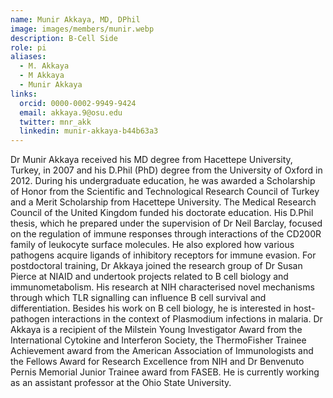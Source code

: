 ```yaml
---
name: Munir Akkaya, MD, DPhil
image: images/members/munir.webp
description: B-Cell Side
role: pi
aliases:
  - M. Akkaya
  - M Akkaya
  - Munir Akkaya
links:
  orcid: 0000-0002-9949-9424
  email: akkaya.9@osu.edu
  twitter: mnr_akk
  linkedin: munir-akkaya-b44b63a3
---
```


Dr Munir Akkaya received his MD degree from Hacettepe University, Turkey, in 2007 and his D.Phil (PhD) degree from the University of Oxford in 2012. During his undergraduate education, he was awarded a Scholarship of Honor from the Scientific and Technological Research Council of Turkey and a Merit Scholarship from Hacettepe University. The Medical Research Council of the United Kingdom funded his doctorate education. His D.Phil thesis, which he prepared under the supervision of Dr Neil Barclay, focused on the regulation of immune responses through interactions of the CD200R family of leukocyte surface molecules. He also explored how various pathogens acquire ligands of inhibitory receptors for immune evasion. For postdoctoral training, Dr Akkaya joined the research group of Dr Susan Pierce at NIAID and undertook projects related to B cell biology and immunometabolism. His research at NIH characterised novel mechanisms through which TLR signalling can influence B cell survival and differentiation. Besides his work on B cell biology, he is interested in host-pathogen interactions in the context of Plasmodium infections in malaria. Dr Akkaya is a recipient of the Milstein Young Investigator Award from the International Cytokine and Interferon Society, the ThermoFisher Trainee Achievement award from the American Association of Immunologists and the Fellows Award for Research Excellence from NIH and Dr Benvenuto Pernis Memorial Junior Trainee award from FASEB. He is currently working as an assistant professor at the Ohio State University.